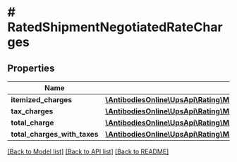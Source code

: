 # # RatedShipmentNegotiatedRateCharges

## Properties

Name | Type | Description | Notes
------------ | ------------- | ------------- | -------------
**itemized_charges** | [**\AntibodiesOnline\UpsApi\Rating\Model\RatedShipmentNegotiatedRateChargesItemizedCharges**](RatedShipmentNegotiatedRateChargesItemizedCharges.md) |  | [optional]
**tax_charges** | [**\AntibodiesOnline\UpsApi\Rating\Model\RatedShipmentNegotiatedRateChargesTaxCharges**](RatedShipmentNegotiatedRateChargesTaxCharges.md) |  | [optional]
**total_charge** | [**\AntibodiesOnline\UpsApi\Rating\Model\NegotiatedRateChargesTotalCharge**](NegotiatedRateChargesTotalCharge.md) |  |
**total_charges_with_taxes** | [**\AntibodiesOnline\UpsApi\Rating\Model\NegotiatedRateChargesTotalChargesWithTaxes**](NegotiatedRateChargesTotalChargesWithTaxes.md) |  | [optional]

[[Back to Model list]](../../README.md#models) [[Back to API list]](../../README.md#endpoints) [[Back to README]](../../README.md)
